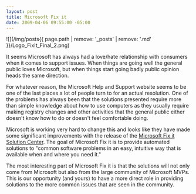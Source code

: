 ```yaml
---
layout: post
title: Microsoft Fix it
date: 2009-04-06 09:55:00 -05:00
---
```


![](/img/posts{{ page.path | remove: '_posts' | remove: '.md' }}/Logo_FixIt_Final_2.png)

It seems Microsoft has always had a love/hate relationship with consumers when it comes to support issues. When things are going well the general public loves Microsoft, but when things start going badly public opinion heads the same direction.

For whatever reason, the Microsoft Help and Support website seems to be one of the last places a lot of people turn to for an actual resolution. One of the problems has always been that the solutions presented require more than simple knowledge about how to use computers as they usually require making registry changes and other activities that the general public either doesn't know how to do or doesn't feel comfortable doing.

Microsoft is working very hard to change this and looks like they have made some significant improvements with the release of the [Microsoft Fix it Solution Center](http://support.microsoft.com/fixit#tab0). The goal of Microsoft Fix it is to provide automated solutions to "common software problems in an easy, intuitive way that is available when and where you need it."

The most interesting part of Microsoft Fix it is that the solutions will not only come from Microsoft but also from the large community of Microsoft MVPs. This is our opportunity (and yours) to have a more direct role in providing solutions to the more common issues that are seen in the community.
